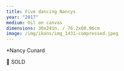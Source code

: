 ```yaml
---
title: Five dancing Nancys
year: "2017"
medium: Oil on canvas
dimensions: 30x24in. / 76.2x60.96cm
image: /img/ikons/img_1431-compressed.jpeg
---
```

*Nancy Cunard

🔴 SOLD
